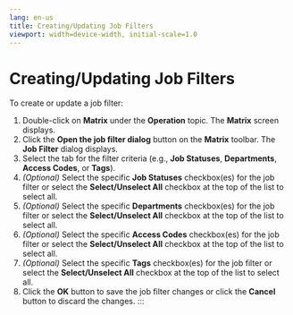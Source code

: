 ```yaml
---
lang: en-us
title: Creating/Updating Job Filters
viewport: width=device-width, initial-scale=1.0
---
```


#  Creating/Updating Job Filters

To create or update a job filter:

1.  Double-click on **Matrix** under the **Operation** topic. The
    **Matrix** screen displays.
2.  Click the **Open the job filter dialog** button on the **Matrix**
    toolbar. The **Job Filter** dialog displays.
3.  Select the tab for the filter criteria (e.g., **Job Statuses**,
    **Departments**, **Access Codes**, or **Tags**).
4.  *(Optional)* Select the specific **Job Statuses**
    checkbox(es) for the job filter or select the **Select/Unselect
    All** checkbox at the top of the list to select all.
5.  *(Optional)* Select the specific **Departments**
    checkbox(es) for the job filter or select the **Select/Unselect
    All** checkbox at the top of the list to select all.
6.  *(Optional)* Select the specific **Access Codes**
    checkbox(es) for the job filter or select the **Select/Unselect
    All** checkbox at the top of the list to select all.
7.  *(Optional)* Select the specific **Tags**
    checkbox(es) for the job filter or select the **Select/Unselect
    All** checkbox at the top of the list to select all.
8.  Click the **OK** button to save the job filter changes or click the
    **Cancel** button to discard the changes.
:::

 

